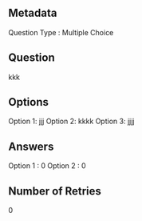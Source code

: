 ## Metadata
Question Type : Multiple Choice

## Question
kkk

## Options
Option 1: jjj
Option 2: kkkk
Option 3: jjjj

## Answers
Option 1 : 0
Option 2 : 0

## Number of Retries
0

